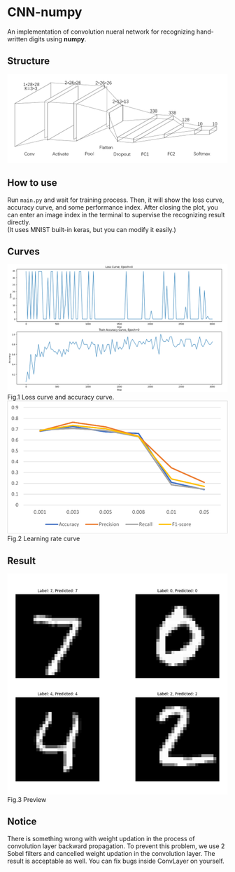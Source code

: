 # CNN-numpy
An implementation of convolution nueral network for recognizing hand-written digits using **numpy**. 
## Structure
![alt text](struct.png)
## How to use
Run `main.py` and wait for training process. Then, it will show the loss curve, accuracy curve, and some performance index. After closing the plot, you can enter an image index in the terminal to supervise the  recognizing result directly.  
(It uses MNIST built-in keras, but you can modify it easily.)
## Curves
![alt text](loss_acc_crv.png)  
Fig.1 Loss curve and accuracy curve.
![alt text](lr_crv.png)  
Fig.2 Learning rate curve
## Result
![alt text](preview.png)  
Fig.3 Preview
## Notice
There is something wrong with weight updation in the process of convolution layer backward propagation. To prevent this problem, we use 2 Sobel filters and cancelled weight updation in the convolution layer.
The result is acceptable as well. You can fix bugs inside ConvLayer on yourself.
